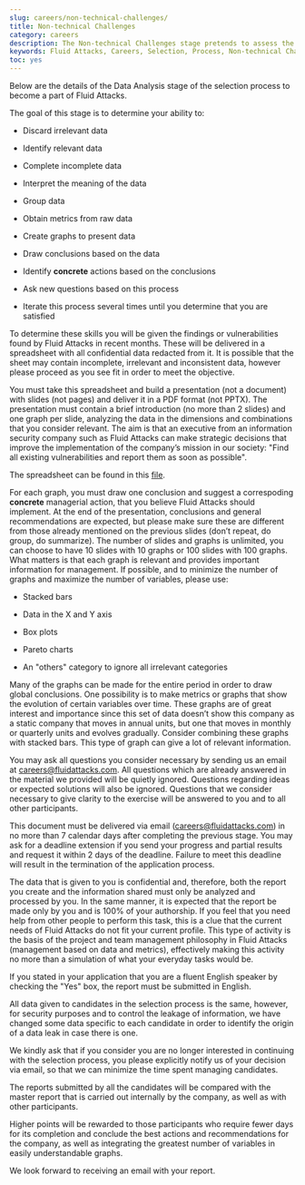 ```yaml
---
slug: careers/non-technical-challenges/
title: Non-technical Challenges
category: careers
description: The Non-technical Challenges stage pretends to assess the candidate's ability to analyze, sort, test, and select relevant data from raw input.
keywords: Fluid Attacks, Careers, Selection, Process, Non-technical Challenges, Training, Test, Pentesting, Ethical Hacking
toc: yes
---
```


Below are the details of the Data Analysis stage of the selection
process to become a part of Fluid Attacks.

The goal of this stage is to determine your ability to:

- Discard irrelevant data

- Identify relevant data

- Complete incomplete data

- Interpret the meaning of the data

- Group data

- Obtain metrics from raw data

- Create graphs to present data

- Draw conclusions based on the data

- Identify **concrete** actions based on the conclusions

- Ask new questions based on this process

- Iterate this process several times until you determine that you are
  satisfied

To determine these skills you will be given the findings or
vulnerabilities found by Fluid Attacks in recent months. These will be
delivered in a spreadsheet with all confidential data redacted from it.
It is possible that the sheet may contain incomplete, irrelevant and
inconsistent data, however please proceed as you see fit in order to
meet the objective.

You must take this spreadsheet and build a presentation (not a document)
with slides (not pages) and deliver it in a PDF format (not PPTX). The
presentation must contain a brief introduction (no more than 2 slides)
and one graph per slide, analyzing the data in the dimensions and
combinations that you consider relevant. The aim is that an executive
from an information security company such as Fluid Attacks can make
strategic decisions that improve the implementation of the company’s
mission in our society: "Find all existing vulnerabilities and report
them as soon as possible".

The spreadsheet can be found in this
[file](hallazgos-open-data.tar.bz2).

For each graph, you must draw one conclusion and suggest a correspoding
**concrete** managerial action, that you believe Fluid Attacks should
implement. At the end of the presentation, conclusions and general
recommendations are expected, but please make sure these are different
from those already mentioned on the previous slides (don’t repeat, do
group, do summarize). The number of slides and graphs is unlimited, you
can choose to have 10 slides with 10 graphs or 100 slides with 100
graphs. What matters is that each graph is relevant and provides
important information for management. If possible, and to minimize the
number of graphs and maximize the number of variables, please use:

- Stacked bars

- Data in the X and Y axis

- Box plots

- Pareto charts

- An "others" category to ignore all irrelevant categories

Many of the graphs can be made for the entire period in order to draw
global conclusions. One possibility is to make metrics or graphs that
show the evolution of certain variables over time. These graphs are of
great interest and importance since this set of data doesn’t show this
company as a static company that moves in annual units, but one that
moves in monthly or quarterly units and evolves gradually. Consider
combining these graphs with stacked bars. This type of graph can give a
lot of relevant information.

You may ask all questions you consider necessary by sending us an email
at <careers@fluidattacks.com>. All questions which are already answered
in the material we provided will be quietly ignored. Questions regarding
ideas or expected solutions will also be ignored. Questions that we
consider necessary to give clarity to the exercise will be answered to
you and to all other participants.

This document must be delivered via email (<careers@fluidattacks.com>)
in no more than 7 calendar days after completing the previous stage. You
may ask for a deadline extension if you send your progress and partial
results and request it within 2 days of the deadline. Failure to meet
this deadline will result in the termination of the application process.

The data that is given to you is confidential and, therefore, both the
report you create and the information shared must only be analyzed and
processed by you. In the same manner, it is expected that the report be
made only by you and is 100% of your authorship. If you feel that you
need help from other people to perform this task, this is a clue that
the current needs of Fluid Attacks do not fit your current profile.
This type of activity is the basis of the project and team management
philosophy in Fluid Attacks (management based on data and metrics),
effectively making this activity no more than a simulation of what your
everyday tasks would be.

If you stated in your application that you are a fluent English speaker
by checking the "Yes" box, the report must be submitted in English.

All data given to candidates in the selection process is the same,
however, for security purposes and to control the leakage of
information, we have changed some data specific to each candidate in
order to identify the origin of a data leak in case there is one.

We kindly ask that if you consider you are no longer interested in
continuing with the selection process, you please explicitly notify us
of your decision via email, so that we can minimize the time spent
managing candidates.

The reports submitted by all the candidates will be compared with the
master report that is carried out internally by the company, as well as
with other participants.

Higher points will be rewarded to those participants who require fewer
days for its completion and conclude the best actions and
recommendations for the company, as well as integrating the greatest
number of variables in easily understandable graphs.

We look forward to receiving an email with your report.

